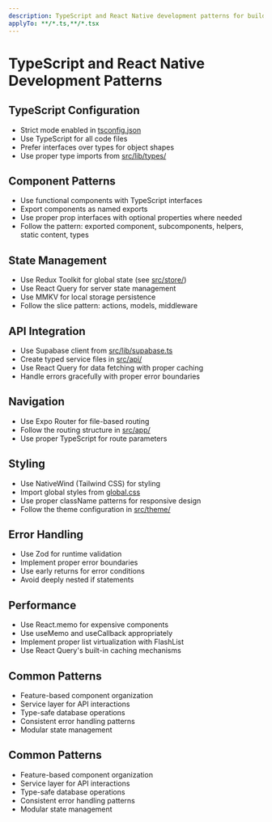 ```yaml
---
description: TypeScript and React Native development patterns for building scalable and maintainable applications.
applyTo: **/*.ts,**/*.tsx
---
```


# TypeScript and React Native Development Patterns

## TypeScript Configuration

- Strict mode enabled in [tsconfig.json](mdc:tsconfig.json)
- Use TypeScript for all code files
- Prefer interfaces over types for object shapes
- Use proper type imports from [src/lib/types/](mdc:src/lib/types/)

## Component Patterns

- Use functional components with TypeScript interfaces
- Export components as named exports
- Use proper prop interfaces with optional properties where needed
- Follow the pattern: exported component, subcomponents, helpers, static content, types

## State Management

- Use Redux Toolkit for global state (see [src/store/](mdc:src/store/))
- Use React Query for server state management
- Use MMKV for local storage persistence
- Follow the slice pattern: actions, models, middleware

## API Integration

- Use Supabase client from [src/lib/supabase.ts](mdc:src/lib/supabase.ts)
- Create typed service files in [src/api/](mdc:src/api/)
- Use React Query for data fetching with proper caching
- Handle errors gracefully with proper error boundaries

## Navigation

- Use Expo Router for file-based routing
- Follow the routing structure in [src/app/](mdc:src/app/)
- Use proper TypeScript for route parameters

## Styling

- Use NativeWind (Tailwind CSS) for styling
- Import global styles from [global.css](mdc:global.css)
- Use proper className patterns for responsive design
- Follow the theme configuration in [src/theme/](mdc:src/theme/)

## Error Handling

- Use Zod for runtime validation
- Implement proper error boundaries
- Use early returns for error conditions
- Avoid deeply nested if statements

## Performance

- Use React.memo for expensive components
- Use useMemo and useCallback appropriately
- Implement proper list virtualization with FlashList
- Use React Query's built-in caching mechanisms

## Common Patterns

- Feature-based component organization
- Service layer for API interactions
- Type-safe database operations
- Consistent error handling patterns
- Modular state management

## Common Patterns

- Feature-based component organization
- Service layer for API interactions
- Type-safe database operations
- Consistent error handling patterns
- Modular state management
